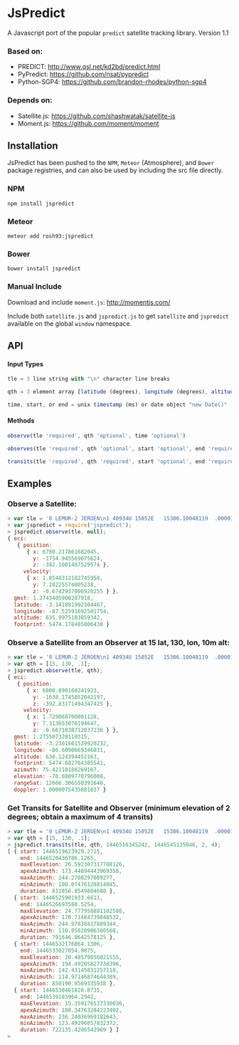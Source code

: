 # JsPredict

A Javascript port of the popular `predict` satellite tracking library.
Version 1.1

### Based on:
- PREDICT: http://www.qsl.net/kd2bd/predict.html
- PyPredict: https://github.com/nsat/pypredict
- Python-SGP4: https://github.com/brandon-rhodes/python-sgp4

### Depends on:
- Satellite.js: https://github.com/shashwatak/satellite-js
- Moment.js: https://github.com/moment/moment

## Installation

JsPredict has been pushed to the `NPM`, `Meteor` (Atmosphere), and `Bower` package registries, and can also be used by including the src file directly.

### NPM

```
npm install jspredict
```

### Meteor

```
meteor add rosh93:jspredict
```

### Bower

```
bower install jspredict
```

### Manual Include

Download and include `moment.js`: http://momentjs.com/

Include both `satellite.js` and `jspredict.js` to get `satellite` and `jspredict` available on the global `window` namespace.

## API

#### Input Types

```js
tle = 3 line string with "\n" character line breaks

qth = 3 element array [latitude (degrees), longitude (degrees), altitude (km)]

time, start, or end = unix timestamp (ms) or date object "new Date()"
```

#### Methods

```js
observe(tle 'required', qth 'optional', time 'optional')

observes(tle 'required', qth 'optional', start 'optional', end 'required', interval 'optional')

transits(tle 'required', qth 'required', start 'optional', end 'required', minElevation 'optional', maxTransits 'optional')
```

## Examples

### Observe a Satellite:

```js
> var tle = '0 LEMUR-2 JEROEN\n1 40934U 15052E   15306.10048119  .00001740  00000-0  15647-3 0  9990\n2 40934   6.0033 141.2190 0010344 133.6141 226.4604 14.76056230  5130';
> var jspredict = require('jspredict');
> jspredict.observe(tle, null);
{ eci:
   { position:
      { x: 6780.217861682045,
        y: -1754.945569075624,
        z: -382.1001487529574 },
     velocity:
      { x: 1.8548312182745958,
        y: 7.28225574805238,
        z: -0.6742937006920255 } },
  gmst: 1.2743405900207918,
  latitude: -3.141891992384467,
  longitude: -87.52591692501754,
  altitude: 635.9975103859342,
  footprint: 5474.178485006438 }
```

### Observe a Satellite from an Observer at 15 lat, 130, lon, 10m alt:

```js
> var tle = '0 LEMUR-2 JEROEN\n1 40934U 15052E   15306.10048119  .00001740  00000-0  15647-3 0  9990\n2 40934   6.0033 141.2190 0010344 133.6141 226.4604 14.76056230  5130';
> var qth = [15, 130, .1];
> jspredict.observe(tle, qth);
{ eci:
   { position:
      { x: 6808.890168241923,
        y: -1638.1745052042197,
        z: -392.83171494347425 },
     velocity:
      { x: 1.729088700801128,
        y: 7.313653076194647,
        z: -0.6671038712037236 } },
  gmst: 1.275507328110315,
  latitude: -3.2301661539920232,
  longitude: -86.6090669346031,
  altitude: 636.124394452163,
  footprint: 5474.682764305541,
  azimuth: 75.42118188269167,
  elevation: -70.0809770796008,
  rangeSat: 12666.306550391646,
  doppler: 1.0000075435881037 }
```

### Get Transits for Satellite and Observer (minimum elevation of 2 degrees; obtain a maximum of 4 transits)

```js
> var tle = '0 LEMUR-2 JEROEN\n1 40934U 15052E   15306.10048119  .00001740  00000-0  15647-3 0  9990\n2 40934   6.0033 141.2190 0010344 133.6141 226.4604 14.76056230  5130';
> var qth = [15, 130, .1];
> jspredict.transits(tle, qth, 1446516345242, 1446545135046, 2, 4);
[ { start: 1446519623929.2715,
    end: 1446520436786.1265,
    maxElevation: 26.592307317708126,
    apexAzimuth: 173.44894443969358,
    maxAzimuth: 244.2708297009277,
    minAzimuth: 108.07476128814045,
    duration: 812856.8549804688 },
  { start: 1446525901933.6611,
    end: 1446526693580.5254,
    maxElevation: 24.777958881102588,
    apexAzimuth: 170.71484739848532,
    maxAzimuth: 244.97838417889344,
    minAzimuth: 110.85020906380568,
    duration: 791646.8642578125 },
  { start: 1446532176864.1306,
    end: 1446533027054.9875,
    maxElevation: 20.48579856021555,
    apexAzimuth: 194.49205827738396,
    maxAzimuth: 242.43145831257118,
    minAzimuth: 114.97146874644389,
    duration: 850190.8569335938 },
  { start: 1446538461828.8735,
    end: 1446539183964.2942,
    maxElevation: 15.359176537330036,
    apexAzimuth: 188.34763284223402,
    maxAzimuth: 236.24036969182643,
    minAzimuth: 123.49296057832372,
    duration: 722135.4206542969 } ]
>
```
